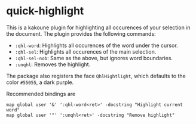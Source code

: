 # quick-highlight

This is a kakoune plugin for highlighting all occurences of your selection in the document. The plugin provides the following commands:

* `:qhl-word`: Highlights all occurences of the word under the cursor.
* `:qhl-sel`: Highlights all occurences of the main selection.
* `:qhl-sel-nob`: Same as the above, but ignores word boundaries.
* `:unqhl`: Removes the highlight.

The package also registers the face `QhlHightlight`, which defaults to the color `#55055`, a dark purple.

Recommended bindings are
```
map global user '&' ':qhl-word<ret>' -docstring "Highlight current word"
map global user '"' ':unqhl<ret>' -docstring "Remove highlight"
```

